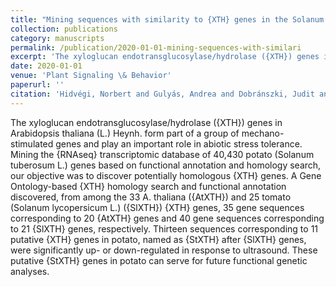 ```yaml
---
title: "Mining sequences with similarity to {XTH} genes in the Solanum tuberosum L. transcriptome: introductory step for identifying homologous {XTH} genes"
collection: publications
category: manuscripts
permalink: /publication/2020-01-01-mining-sequences-with-similari
excerpt: 'The xyloglucan endotransglucosylase/hydrolase ({XTH}) genes in Arabidopsis thaliana (L.) Heynh. form part of a group of mechano-stimulated genes and play an important role in abiotic stress tolerance. Mining the {RNAseq} transcriptomic database of 40,430 potato (Solanum tuberosum L.) genes based on functional annotation and homology search, our objective was to discover potentially homologous {XTH} genes. A Gene Ontology-based {XTH} homology search and functional annotation discovered, from among the 33 A. thaliana ({AtXTH}) and 25 tomato (Solanum lycopersicum L.) ({SlXTH}) {XTH} genes, 35 gene sequences corresponding to 20 {AtXTH} genes and 40 gene sequences corresponding to 21 {SlXTH} genes, respectively. Thirteen sequences corresponding to 11 putative {XTH} genes in potato, named as {StXTH} after {SlXTH} genes, were significantly up- or down-regulated in response to ultrasound. These putative {StXTH} genes in potato can serve for future functional genetic analyses.'
date: 2020-01-01
venue: 'Plant Signaling \& Behavior'
paperurl: ''
citation: 'Hidvégi, Norbert and Gulyás, Andrea and Dobránszki, Judit and Silva, Jaime A. Teixeira da (2020). "Mining sequences with similarity to {XTH} genes in the Solanum tuberosum L. transcriptome: introductory step for identifying homologous {XTH} genes". <i>Plant Signaling \& Behavior</i>.'
---
```


The xyloglucan endotransglucosylase/hydrolase ({XTH}) genes in Arabidopsis thaliana (L.) Heynh. form part of a group of mechano-stimulated genes and play an important role in abiotic stress tolerance. Mining the {RNAseq} transcriptomic database of 40,430 potato (Solanum tuberosum L.) genes based on functional annotation and homology search, our objective was to discover potentially homologous {XTH} genes. A Gene Ontology-based {XTH} homology search and functional annotation discovered, from among the 33 A. thaliana ({AtXTH}) and 25 tomato (Solanum lycopersicum L.) ({SlXTH}) {XTH} genes, 35 gene sequences corresponding to 20 {AtXTH} genes and 40 gene sequences corresponding to 21 {SlXTH} genes, respectively. Thirteen sequences corresponding to 11 putative {XTH} genes in potato, named as {StXTH} after {SlXTH} genes, were significantly up- or down-regulated in response to ultrasound. These putative {StXTH} genes in potato can serve for future functional genetic analyses.
